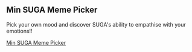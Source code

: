 ## Min SUGA Meme Picker

Pick your own mood and discover SUGA's ability to empathise with your emotions!!

[Min SUGA Meme Picker](https://aditiintechk.github.io/min-suga-meme-picker/)
